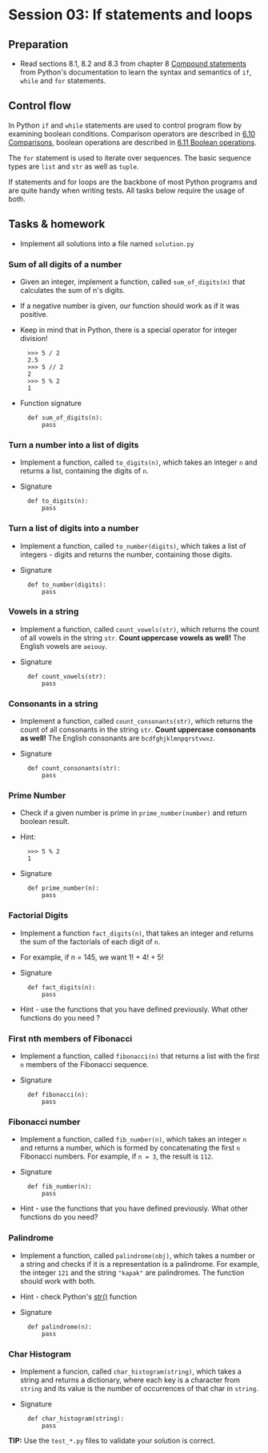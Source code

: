 # Session 03: If statements and loops

## Preparation

* Read sections 8.1, 8.2 and 8.3 from chapter 8
[Compound statements](https://docs.python.org/3/reference/compound_stmts.html)
from Python's documentation to learn the syntax and semantics of `if`, `while`
and `for` statements.

## Control flow

In Python `if` and `while` statements are used to control program flow by
examining boolean conditions. Comparison operators are described in
[6.10 Comparisons](https://docs.python.org/3/reference/expressions.html#comparisons),
boolean operations are described in 
[6.11 Boolean operations](https://docs.python.org/3/reference/expressions.html#boolean-operations).

The `for` statement is used to iterate over sequences. The basic sequence types are
`list` and `str` as well as `tuple`.

If statements and for loops are the backbone of most Python programs and
are quite handy when writing tests. All tasks below require the usage of both.



## Tasks & homework

* Implement all solutions into a file named `solution.py`

### Sum of all digits of a number

* Given an integer, implement a function, called `sum_of_digits(n)` that calculates the sum of n's digits.
* If a negative number is given, our function should work as if it was positive.
* Keep in mind that in Python, there is a special operator for integer division!

        >>> 5 / 2
        2.5
        >>> 5 // 2
        2
        >>> 5 % 2
        1

* Function signature

        def sum_of_digits(n):
            pass

### Turn a number into a list of digits

* Implement a function, called `to_digits(n)`, which takes an integer `n` and returns a list, containing the digits of `n`.
* Signature

        def to_digits(n):
            pass


### Turn a list of digits into a number

* Implement a function, called `to_number(digits)`, which takes a list of integers - digits and returns the number, containing those digits.
* Signature

        def to_number(digits):
            pass


### Vowels in a string

* Implement a function, called `count_vowels(str)`, which returns the count of all vowels in the string `str`.
**Count uppercase vowels as well!** The English vowels are `aeiouy`.
* Signature

        def count_vowels(str):
            pass


### Consonants in a string

* Implement a function, called `count_consonants(str)`, which returns the count of all consonants in the string `str`.
**Count uppercase consonants as well!** The English consonants are `bcdfghjklmnpqrstvwxz`.
* Signature

        def count_consonants(str):
            pass

### Prime Number

* Check if a given number is prime in `prime_number(number)` and return boolean result.
* Hint:

        >>> 5 % 2
        1

* Signature

        def prime_number(n):
            pass

### Factorial Digits

* Implement a function `fact_digits(n)`, that takes an integer and returns the sum of the factorials of each digit of `n`.
* For example, if n = 145, we want 1! + 4! + 5!
* Signature

        def fact_digits(n):
            pass

* Hint - use the functions that you have defined previously. What other functions
do you need ?

### First nth members of Fibonacci

* Implement a function, called `fibonacci(n)` that returns a list with the first `n` members of the Fibonacci sequence.
* Signature

        def fibonacci(n):
            pass

### Fibonacci number

* Implement a function, called `fib_number(n)`, which takes an integer `n` and returns a number,
which is formed by concatenating the first `n` Fibonacci numbers.
For example, if `n = 3`, the result is `112`.
* Signature

        def fib_number(n):
            pass

* Hint - use the functions that you have defined previously. What other functions
do you need?

### Palindrome

* Implement a function, called `palindrome(obj)`,
which takes a number or a string and checks if it is a representation is a palindrome.
For example, the integer `121` and the string `"kapak"` are palindromes. The function should work with both.
* Hint - check Python's [str()](https://docs.python.org/3/library/stdtypes.html#str) function
* Signature

        def palindrome(n):
            pass

### Char Histogram

* Implement a funcion, called `char_histogram(string)`, which takes a string and returns a dictionary,
where each key is a character from `string` and its value is the number of occurrences of that char in `string`.
* Signature

        def char_histogram(string):
            pass


**TIP:** Use the `test_*.py` files to validate your solution is correct.
